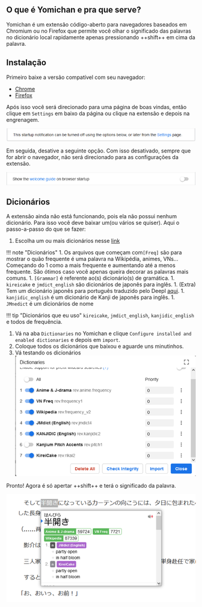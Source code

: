 ## O que é Yomichan e pra que serve?
 
Yomichan é um extensão código-aberto para navegadores baseados em Chromium ou no Firefox que permite você olhar o significado das palavras no dicionário local rapidamente apenas pressionando ++shift++ em cima da palavra.
 
## Instalação
 
Primeiro baixe a versão compatível com seu navegador:
 
- [Chrome](https://chrome.google.com/webstore/detail/yomichan/ogmnaimimemjmbakcfefmnahgdfhfami)
- [Firefox](https://addons.mozilla.org/en-US/firefox/addon/yomichan/)
 
Após isso você será direcionado para uma página de boas vindas, então clique em ``Settings`` em baixo da página ou clique na extensão e depois na engrenagem.
 
![yomichan-1](imagens/yomichan-2.png)
 
Em seguida, desative a seguinte opção. Com isso desativado, sempre que for abrir o navegador, não será direcionado para as configurações da extensão.
 
![3](imagens/yomichan-3.png)
 
## Dicionários
 
A extensão ainda não está funcionando, pois ela não possui nenhum dicionário. Para isso você deve baixar um(ou vários se quiser). Aqui o passo-a-passo do que se fazer:
 
1. Escolha um ou mais dicionários nesse [link](https://drive.google.com/drive/folders/1waPgFWM38hHop9Y6cNPhMeWd4fNS2mKv?usp=sharing)
 
!!! note "Dicionários"
    1. Os arquivos que começam com``[Freq]`` são para mostrar o quão frequente é uma palavra na Wikipédia, animes, VNs... Começando do 1 como a mais frequente e aumentando até a   menos frequente. São ótimos caso você apenas queira decorar as palavras mais comuns.
    1. ``[Grammar]`` é referente ao(s) dicionário(s) de gramática.
    1. ``kireicake`` e ``jmdict_english`` são dicionários de japonês para inglês.
    1. (Extra) Tem um dicionário japonês para português traduzido pelo Deepl [aqui](https://github.com/eyeS-Code/jmdict_portuguese).
    1. ``kanjidic_english`` é um dicionário de Kanji de japonês para inglês.
    1. ``JMnedict`` é um dicionários de nome
 
 
!!! tip "Dicionários que eu uso"
    ``kireicake``, ``jmdict_english``, ``kanjidic_english`` e todos de frequência.
 
 
1. Vá na aba ``Dictionaries`` no Yomichan e clique ``Configure installed and enabled dictionaries`` e depois em ```import```.
1. Coloque todos os dicionários que baixou e aguarde uns minutinhos.
1. Vá testando os dicionários ![dic](imagens/dic.png)
 
Pronto! Agora é só apertar ++shift++ e terá o significado da palavra.
 
![4](imagens/yomichan-4.png)
 
 
 

